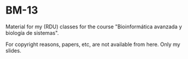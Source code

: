 BM-13
=====

Material for my (RDU) classes for the course "Bioinformática avanzada y biología de sistemas".

For copyright reasons, papers, etc, are not available from here. Only my slides.
